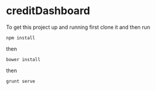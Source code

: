 # creditDashboard

[logo]: https://github.com/adam-p/markdown-here/raw/master/src/common/images/icon48.png "Logo Title Text 2"

To get this project up and running first clone it and then run

<code>npm install</code>

then

<code>bower install</code>

then 

<code>grunt serve</code>

